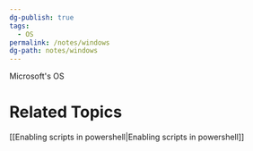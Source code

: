 ```yaml
---
dg-publish: true
tags:
  - OS
permalink: /notes/windows
dg-path: notes/windows
---
```

Microsoft's OS 
# Related Topics
[[Enabling scripts in powershell\|Enabling scripts in powershell]]
